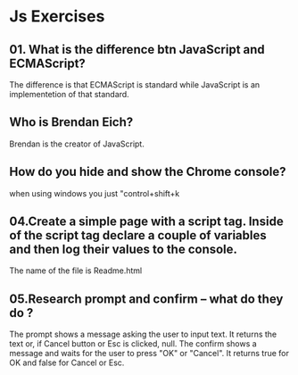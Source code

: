 # Js Exercises
## 01. What is the difference btn JavaScript and ECMAScript?
The difference is that ECMAScript is standard while JavaScript is an implementetion of that standard.
## Who is Brendan Eich?
Brendan is the creator of JavaScript.
## How do you hide and show the Chrome console?
when using windows you just "control+shift+k
## 04.Create a simple page with a script tag. Inside of the script tag declare a couple of variables and then log their values to the console.
The name of the file is Readme.html
## 05.Research prompt and confirm – what do they do ?
The prompt shows a message asking the user to input text. It returns the text or, if Cancel button or Esc is clicked, null. The confirm shows a message and waits for the user to press "OK" or "Cancel". It returns true for OK and false for Cancel or Esc.